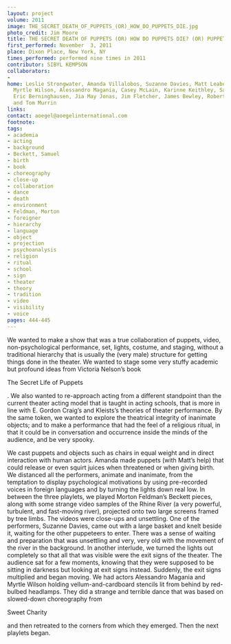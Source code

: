 ```yaml
---
layout: project
volume: 2011
image: THE_SECRET_DEATH_OF_PUPPETS_(OR)_HOW_DO_PUPPETS_DIE.jpg
photo_credit: Jim Moore
title: THE SECRET DEATH OF PUPPETS (OR) HOW DO PUPPETS DIE? (OR) PUPPETS DIE IN SECRET
first_performed: November  3, 2011
place: Dixon Place, New York, NY
times_performed: performed nine times in 2011
contributor: SIBYL KEMPSON
collaborators:
- 
home: Leslie Strongwater, Amanda Villalobos, Suzanne Davies, Matt Leabo, Ben Williams,
  Myrtle Wilson, Alessandro Magania, Casey McLain, Karinne Keithley, Sam Goodman,
  Eric Berninghausen, Jia May Jonas, Jim Fletcher, James Bewley, Robert Johanson,
  and Tom Murrin
links: 
contact: aoegel@aoegelinternational.com
footnote: 
tags:
- academia
- acting
- background
- Beckett, Samuel
- birth
- book
- choreography
- close-up
- collaboration
- dance
- death
- environment
- Feldman, Morton
- foreigner
- hierarchy
- language
- object
- projection
- psychoanalysis
- religion
- ritual
- school
- sign
- theater
- theory
- tradition
- video
- visibility
- voice
pages: 444-445
---
```


We wanted to make a show that was a true collaboration of puppets, video, non-psychological performance, set, lights, costume, and staging, without a traditional hierarchy that is usually the (very male) structure for getting things done in the theater. We wanted to stage some very stuffy academic but profound ideas from Victoria Nelson’s book 

The Secret Life of Puppets

. We also wanted to re-approach acting from a different standpoint than the current theater acting model that is taught in acting schools, that is more in line with E. Gordon Craig’s and Kleists’s theories of theater performance. By the same token, we wanted to explore the theatrical integrity of inanimate objects; and to make a performance that had the feel of a religious ritual, in that it could be in conversation and occurrence inside the minds of the audience, and be very spooky.

We cast puppets and objects such as chairs in equal weight and in direct interaction with human actors. Amanda made puppets (with Matt’s help) that could release or even squirt juices when threatened or when giving birth. We distanced all the performers, animate and inanimate, from the temptation to display psychological motivations by using pre-recorded voices in foreign languages and by turning the lights down real low. In between the three playlets, we played Morton Feldman’s Beckett pieces, along with some strange video samples of the Rhine River (a very powerful, turbulent, and fast-moving river), projected onto two large screens framed by tree limbs. The videos were close-ups and unsettling. One of the performers, Suzanne Davies, came out with a large basket and knelt beside it, waiting for the other puppeteers to enter. There was a sense of waiting and preparation that was unsettling and very, very old with the movement of the river in the background. In another interlude, we turned the lights out completely so that all that was visible were the exit signs of the theater. The audience sat for a few moments, knowing that they were supposed to be sitting in darkness but looking at exit signs instead. Suddenly, the exit signs multiplied and began moving. We had actors Alessandro Magania and Myrtle Wilson holding vellum-and-cardboard stencils lit from behind by red-bulbed headlamps. They did a strange and terrible dance that was based on slowed-down choreography from 

Sweet Charity

 and then retreated to the corners from which they emerged. Then the next playlets began. 
